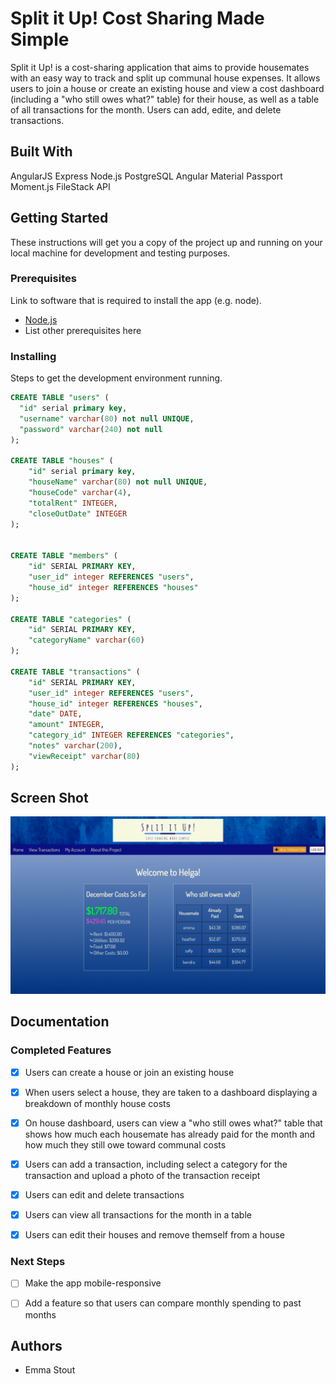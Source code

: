 # Split it Up! Cost Sharing Made Simple

Split it Up! is a cost-sharing application that aims to provide housemates with an easy way to track and split up communal house expenses. It allows users to join a house or create an existing house and view a cost dashboard (including a "who still owes what?" table) for their house, as well as a table of all transactions for the month. Users can add, edite, and delete transactions. 


## Built With

AngularJS
Express
Node.js
PostgreSQL
Angular Material
Passport
Moment.js
FileStack API

## Getting Started

These instructions will get you a copy of the project up and running on your local machine for development and testing purposes. 


### Prerequisites

Link to software that is required to install the app (e.g. node).

- [Node.js](https://nodejs.org/en/)
- List other prerequisites here


### Installing

Steps to get the development environment running.

```sql
CREATE TABLE "users" (
  "id" serial primary key,
  "username" varchar(80) not null UNIQUE,
  "password" varchar(240) not null
);

CREATE TABLE "houses" (
	"id" serial primary key,
	"houseName" varchar(80) not null UNIQUE,
	"houseCode" varchar(4), 
	"totalRent" INTEGER,
	"closeOutDate" INTEGER	
);


CREATE TABLE "members" (
	"id" SERIAL PRIMARY KEY,
	"user_id" integer REFERENCES "users",
	"house_id" integer REFERENCES "houses"	
);
	
CREATE TABLE "categories" (
	"id" SERIAL PRIMARY KEY,
	"categoryName" varchar(60)	
);

CREATE TABLE "transactions" (
	"id" SERIAL PRIMARY KEY,
	"user_id" integer REFERENCES "users",
	"house_id" integer REFERENCES "houses",
	"date" DATE,
	"amount" INTEGER,
	"category_id" INTEGER REFERENCES "categories",
	"notes" varchar(200),
	"viewReceipt" varchar(80)	
);
```

## Screen Shot

![House Dashboard](server/public/styles/screenshot1.png)


## Documentation

### Completed Features

- [x] Users can create a house or join an existing house
- [x] When users select a house, they are taken to a dashboard displaying a breakdown of monthly house costs
- [x] On house dashboard, users can view a "who still owes what?" table that shows how much each housemate has already paid for the month and how much they still owe toward communal costs
- [x] Users can add a transaction, including select a category for the transaction and upload a photo of the transaction receipt
- [x] Users can edit and delete transactions
- [x] Users can view all transactions for the month in a table
- [x] Users can edit their houses and remove themself from a house


### Next Steps

- [ ] Make the app mobile-responsive
- [ ] Add a feature so that users can compare monthly spending to past months


## Authors

* Emma Stout
